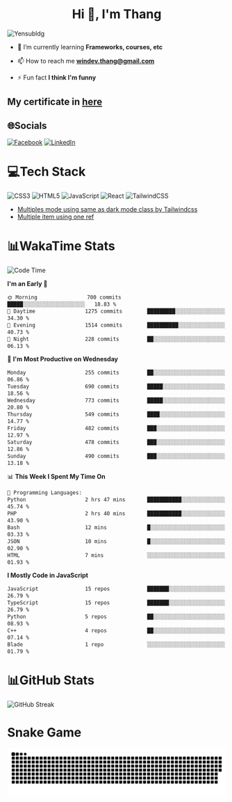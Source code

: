 <h1 align="center">Hi 👋, I'm Thang</h1>

![Yensubldg](https://readme-typing-svg.demolab.com?font=Fira+Code&weight=600&pause=1000&color=F5F5F2&center=true&vCenter=true&width=435&lines=Trying+to+be+a+Software+Engineering)

<!--
![](https://komarev.com/ghpvc/?username=yensubldg&label=Visitors+Count&color=brightgreen) -->

- 🌱 I’m currently learning **Frameworks, courses, etc**

- 📫 How to reach me **<windev.thang@gmail.com>**

- ⚡ Fun fact **I think I'm funny**

## My certificate in [here](./MY_CERTIFICATE.md)

## 🌐Socials

[![Facebook](https://img.shields.io/badge/Facebook-%231877F2.svg?logo=Facebook&logoColor=white)](https://facebook.com/yensubldg) [![LinkedIn](https://img.shields.io/badge/LinkedIn-%230077B5.svg?logo=linkedin&logoColor=white)](https://linkedin.com/in/yensubldg)

# 💻Tech Stack

![CSS3](https://img.shields.io/badge/css3-%231572B6.svg?style=for-the-badge&logo=css3&logoColor=white) ![HTML5](https://img.shields.io/badge/html5-%23E34F26.svg?style=for-the-badge&logo=html5&logoColor=white) ![JavaScript](https://img.shields.io/badge/javascript-%23323330.svg?style=for-the-badge&logo=javascript&logoColor=%23F7DF1E) ![React](https://img.shields.io/badge/react-%2320232a.svg?style=for-the-badge&logo=react&logoColor=%2361DAFB) ![TailwindCSS](https://img.shields.io/badge/tailwindcss-%2338B2AC.svg?style=for-the-badge&logo=tailwind-css&logoColor=white)

<!-- BLOG-POST-LIST:START -->
- [Multiples mode using same as dark mode class by Tailwindcss](https://dev.to/yensubldg/multiples-mode-using-same-as-dark-mode-class-by-tailwindcss-56p4)
- [Multiple item using one ref](https://dev.to/yensubldg/multiple-item-using-one-ref-1288)
<!-- BLOG-POST-LIST:END -->

# 📊WakaTime Stats

<!--START_SECTION:waka-->
![Code Time](http://img.shields.io/badge/Code%20Time-3%2C299%20hrs%2031%20mins-blue)

**I'm an Early 🐤** 

```text
🌞 Morning                700 commits         █████░░░░░░░░░░░░░░░░░░░░   18.83 % 
🌆 Daytime                1275 commits        █████████░░░░░░░░░░░░░░░░   34.30 % 
🌃 Evening                1514 commits        ██████████░░░░░░░░░░░░░░░   40.73 % 
🌙 Night                  228 commits         ██░░░░░░░░░░░░░░░░░░░░░░░   06.13 % 
```
📅 **I'm Most Productive on Wednesday** 

```text
Monday                   255 commits         ██░░░░░░░░░░░░░░░░░░░░░░░   06.86 % 
Tuesday                  690 commits         █████░░░░░░░░░░░░░░░░░░░░   18.56 % 
Wednesday                773 commits         █████░░░░░░░░░░░░░░░░░░░░   20.80 % 
Thursday                 549 commits         ████░░░░░░░░░░░░░░░░░░░░░   14.77 % 
Friday                   482 commits         ███░░░░░░░░░░░░░░░░░░░░░░   12.97 % 
Saturday                 478 commits         ███░░░░░░░░░░░░░░░░░░░░░░   12.86 % 
Sunday                   490 commits         ███░░░░░░░░░░░░░░░░░░░░░░   13.18 % 
```


📊 **This Week I Spent My Time On** 

```text
💬 Programming Languages: 
Python                   2 hrs 47 mins       ███████████░░░░░░░░░░░░░░   45.74 % 
PHP                      2 hrs 40 mins       ███████████░░░░░░░░░░░░░░   43.90 % 
Bash                     12 mins             █░░░░░░░░░░░░░░░░░░░░░░░░   03.33 % 
JSON                     10 mins             █░░░░░░░░░░░░░░░░░░░░░░░░   02.90 % 
HTML                     7 mins              ░░░░░░░░░░░░░░░░░░░░░░░░░   01.93 % 
```

**I Mostly Code in JavaScript** 

```text
JavaScript               15 repos            ███████░░░░░░░░░░░░░░░░░░   26.79 % 
TypeScript               15 repos            ███████░░░░░░░░░░░░░░░░░░   26.79 % 
Python                   5 repos             ██░░░░░░░░░░░░░░░░░░░░░░░   08.93 % 
C++                      4 repos             ██░░░░░░░░░░░░░░░░░░░░░░░   07.14 % 
Blade                    1 repo              ░░░░░░░░░░░░░░░░░░░░░░░░░   01.79 % 
```




<!--END_SECTION:waka-->

# 📊GitHub Stats

![GitHub Streak](https://streak-stats.demolab.com?user=yensubldg&theme=tokyonight&border_radius=8)

# Snake Game

![Snake eating my contribution graph](./github-contribution-grid-snake.svg)
